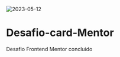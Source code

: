 ![2023-05-12](https://github.com/marcosaureliosl/Desafio-card-Mentor/assets/127764997/0f7ff417-1578-461b-8238-c13d99b79d0f)
# Desafio-card-Mentor
Desafio Frontend Mentor concluido
